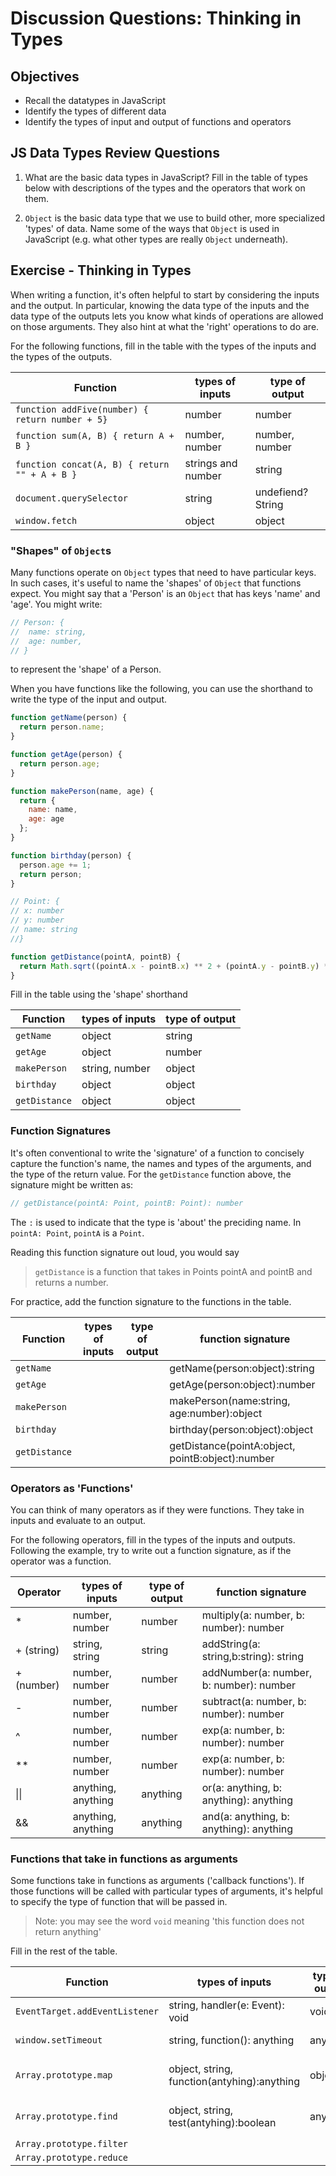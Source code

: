 # Discussion Questions: Thinking in Types

## Objectives

- Recall the datatypes in JavaScript
- Identify the types of different data
- Identify the types of input and output of functions and operators

## JS Data Types Review Questions

1. What are the basic data types in JavaScript? Fill in the table of types below with descriptions of the types and the operators that work on them.

2. `Object` is the basic data type that we use to build other, more specialized 'types' of data. Name some of the ways that `Object` is used in JavaScript (e.g. what other types are really `Object` underneath).

## Exercise - Thinking in Types

When writing a function, it's often helpful to start by considering the inputs and the output. In particular, knowing the data type of the inputs and the data type of the outputs lets you know what kinds of operations are allowed on those arguments. They also hint at what the 'right' operations to do are.

For the following functions, fill in the table with the types of the inputs and the types of the outputs.

| Function                                         | types of inputs                  | type of output                |
| ------------------------------------------------ | -------------------------------- | ----------------------------- |
| `function addFive(number) { return number + 5}`  | number                           |  number                       |
| `function sum(A, B) { return A + B }`            | number, number                   |  number, number               |
| `function concat(A, B) { return "" + A + B }`    | strings and number               |  string                       |
| `document.querySelector`                         | string                           |  undefiend? String            |
| `window.fetch`                                   | object                           |  object                       |

### "Shapes" of `Object`s

Many functions operate on `Object` types that need to have particular keys. In such cases, it's useful to name the 'shapes' of `Object` that functions expect. You might say that a 'Person' is an `Object` that has keys 'name' and 'age'. You might write:

```js
// Person: {
//  name: string,
//  age: number,
// }
```

to represent the 'shape' of a Person.

When you have functions like the following, you can use the shorthand to write the type of the input and output.

```js
function getName(person) {
  return person.name;
}

function getAge(person) {
  return person.age;
}

function makePerson(name, age) {
  return {
    name: name,
    age: age
  };
}

function birthday(person) {
  person.age += 1;
  return person;
}

// Point: {
// x: number
// y: number
// name: string
//}

function getDistance(pointA, pointB) {
  return Math.sqrt((pointA.x - pointB.x) ** 2 + (pointA.y - pointB.y) ** 2);
}
```

Fill in the table using the 'shape' shorthand

| Function      | types of inputs                  | type of output           |
| ------------- | -------------------------------- | ------------------------ |
| `getName`     | object                           |   string                 |
| `getAge`      | object                           |   number                 |
| `makePerson`  | string, number                   |   object                 |
| `birthday`    | object                           |   object                 |
| `getDistance` | object                           |   object                 |

### Function Signatures

It's often conventional to write the 'signature' of a function to concisely capture the function's name, the names and types of the arguments, and the type of the return value. For the `getDistance` function above, the signature might be written as:

```js
// getDistance(pointA: Point, pointB: Point): number
```

The `:` is used to indicate that the type is 'about' the preciding name. In `pointA: Point`, `pointA` is a `Point`.

Reading this function signature out loud, you would say

> `getDistance` is a function that takes in Points pointA and pointB and returns a number.

For practice, add the function signature to the functions in the table.

| Function      | types of inputs            | type of output             | function signature |
| ------------- | -------------------------- | -------------------------- | ------------------ |
| `getName`     |                            |                            |  getName(person:object):string                  |
| `getAge`      |                            |                            |  getAge(person:object):number                  |
| `makePerson`  |                            |                            |makePerson(name:string, age:number):object                  |
| `birthday`    |                            |                            |birthday(person:object):object                    |
| `getDistance` |                            |                            |getDistance(pointA:object, pointB:object):number                    |

### Operators as 'Functions'

You can think of many operators as if they were functions. They take in inputs and evaluate to an output.

For the following operators, fill in the types of the inputs and outputs. Following the example, try to write out a function signature, as if the operator was a function.

| Operator   | types of inputs                  | type of output                | function signature                     |
| ---------- | -------------------------------- | ----------------------------- | -------------------------------------- |
| \*         | number, number                   | number                        | multiply(a: number, b: number): number |
| + (string) | string, string                   | string                        | addString(a: string,b:string): string                                       |
| + (number) | number, number                   | number                        | addNumber(a: number, b: number): number |
| -          | number, number                   | number                        | subtract(a: number, b: number): number |                                 |                               
| ^          | number, number                   | number                        | exp(a: number, b: number): number      | 
| \*\*       | number, number                   | number                        | exp(a: number, b: number): number      |
| \|\|       | anything, anything               | anything                      | or(a: anything, b: anything): anything                                       |
| &&         |anything, anything               | anything                      | and(a: anything, b: anything): anything

### Functions that take in functions as arguments

Some functions take in functions as arguments ('callback functions'). If those functions will be called with particular types of arguments, it's helpful to specify the type of function that will be passed in.

> Note: you may see the word `void` meaning 'this function does not return anything'

Fill in the rest of the table.

| Function                       | types of inputs                  | type of output                | function signature                                      |
| ------------------------------ | -------------------------------- | ----------------------------- | ------------------------------------------------------- |
| `EventTarget.addEventListener` | string, handler(e: Event): void  | void                          | addEventListener(type: string, handler: function): void |
| `window.setTimeout`            | string, function(): anything     | anything                      | window.setTimeout(a: string, function: function):anythin                                                       |
| `Array.prototype.map`          | object, string, function(antyhing):anything                  | object                       | Array.prototype.map(array:object, prototype:string, function: function):object                                                       |
| `Array.prototype.find`         | object, string, test(antyhing):boolean | anything                | Array.prototype.find(a: Array: object, prototype: string, test: function): anything                                                        |
| `Array.prototype.filter`       |                                  |                               |                                                         |
| `Array.prototype.reduce`       |                                  |                               |                                                         |

